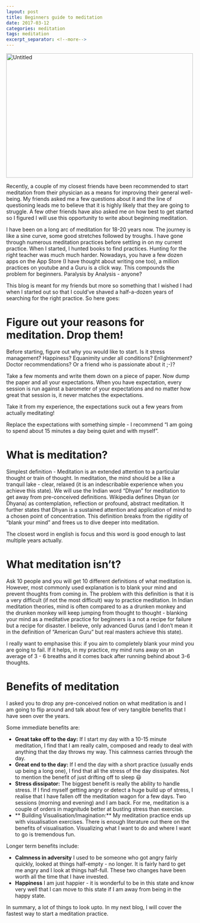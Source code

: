 ```yaml
---
layout: post
title: Beginners guide to meditation
date: 2017-03-12
categories: meditation
tags: meditation
excerpt_separator: <!--more-->
---
```


<a data-flickr-embed="true"  href="https://www.flickr.com/photos/singh_harpreet/29904310612/in/album-72157673355426251/" title="Untitled"><img src="https://c1.staticflickr.com/6/5107/29904310612_a67f1b0496.jpg" width="500" height="333" alt="Untitled"></a><script async src="//embedr.flickr.com/assets/client-code.js" charset="utf-8"></script>

Recently, a couple of my closest friends have been recommended to start meditation from their physician as a means for improving their general well-being. My friends asked me a few questions about it and the line of questioning leads me to believe that it is highly likely that they are going to struggle. A few other friends have also asked me on how best to get started so I figured I will use this opportunity to write about beginning meditation.
<!--more-->

I have been on a long arc of meditation for 18-20 years now. The journey is like a sine curve, some good stretches followed by troughs. I have gone through numerous meditation practices before settling in on my current practice. When I started, I hunted books to find practices. Hunting for the right teacher was much much harder. Nowadays, you have a few dozen apps on the App Store (I have thought about writing one too), a million practices on youtube and a Guru is a click way. This compounds the problem for beginners. Paralysis by Analysis - anyone?

This blog is meant for my friends but more so something that I wished I had when I started out so that  I could’ve shaved a half-a-dozen years of searching for the right practice. So here goes:

# Figure out your reasons for meditation. Drop them!

Before starting, figure out why you would like to start. Is it stress management? Happiness? Equanimity under all conditions? Enlightenment? Doctor recommendations? Or a friend who is passionate about it ;-)?

Take a few moments and write them down on a piece of paper. Now dump the paper and all your expectations. When you have expectation, every session is run against a barometer of your expectations and no matter how great that session is, it never matches the expectations.

Take it from my experience, the expectations suck out a few years from actually meditating!

Replace the expectations with something simple - I recommend “I am going to spend about 15 minutes a day being quiet and with myself”.

# What is meditation?

Simplest definition - Meditation is an extended attention to a particular thought or train of thought.  In meditation, the mind should be a like a tranquil lake - clear, relaxed (it is an indescribable experience when you achieve this state). We will use the Indian word “Dhyan” for meditation to get away from pre-conceived definitions. Wikipedia defines Dhyan (or Dhyana) as contemplation, reflection or profound, abstract meditation. It further states that Dhyan is a sustained attention and application of mind to a chosen point of concentration. This definition breaks from the rigidity of “blank your mind” and frees us to dive deeper into meditation.

The closest word in english is focus and this word is good enough to last multiple years actually.

# What meditation isn’t?
Ask 10 people and you will get 10 different definitions of what meditation is. However, most commonly used explanation is to blank your mind and prevent thoughts from coming in. The problem with this definition is that it is a very difficult (if not the most difficult) way to practice meditation. In Indian meditation theories, mind is often compared to as a drunken monkey and the drunken monkey will keep jumping from thought to thought - blanking your mind as a meditative practice for beginners is a not a recipe for failure but a recipe for disaster. I believe, only advanced Gurus (and I don’t mean it in the definition of “American Guru” but real masters achieve this state).

I really want to emphasise this: if you aim to completely blank your mind you are going to fail. If it helps, in my practice, my mind runs away on an average of 3 - 6 breaths and it comes back after running behind about 3-6 thoughts.

# Benefits of meditation
I asked you to drop any pre-conceived notion on what meditation is and I am going to flip around and talk about few of very tangible benefits that I have seen over the years.

Some immediate benefits are:

* **Great take off to the day:** If I start my day with a 10-15 minute meditation, I find that I am really calm, composed and ready to deal with anything that the day throws my way. This calmness carries through the day.
* **Great end to the day:** If I end the day with a short practice (usually ends up being a long one), I find that all the stress of the day dissipates. Not to mention the benefit of just drifting off to sleep 😃
* **Stress dissipator:** The biggest benefit is really the ability to handle stress. If I find myself getting angry or detect a huge build up of stress, I realise that I have fallen off the meditation wagon for a few days. Two sessions (morning and evening) and I am back. For me,  meditation is a couple of orders in magnitude better at busting stress than exercise.
* ** Building Visualisation/Imagination:** My meditation practice ends up with visualisation exercises. There is enough literature out there on the benefits of visualisation. Visualizing what I want to do and where I want to go is tremendous fun.

Longer term benefits include:

* **Calmness in adversity** I used to be someone who got angry fairly quickly, looked at things half-empty - no longer. It is fairly hard to get me angry and I look at things half-full. These two changes have been worth all the time that I have invested.
* **Happiness** I am just happier - it is wonderful to be in this state and know very well that I can move to this state if I am away from being in the happy state.

In summary, a lot of things to look upto. In my next blog, I will cover the fastest way to start a meditation practice.
